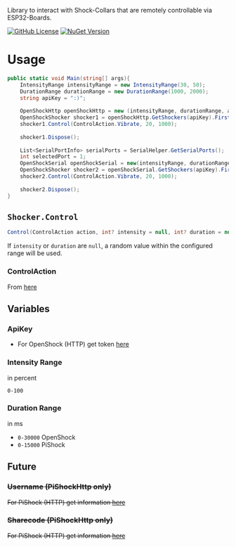Library to interact with Shock-Collars that are remotely controllable via ESP32-Boards.

[![GitHub License](https://img.shields.io/github/license/c9glax/cshocker)](https://github.com/C9Glax/CShocker)
[![NuGet Version](https://img.shields.io/nuget/v/CShocker)](https://www.nuget.org/packages/CShocker)

# Usage

```csharp
public static void Main(string[] args){
    IntensityRange intensityRange = new IntensityRange(30, 50);
    DurationRange durationRange = new DurationRange(1000, 2000);
    string apiKey = ":)";
    
    OpenShockHttp openShockHttp = new (intensityRange, durationRange, apiKey);
    OpenShockShocker shocker1 = openShockHttp.GetShockers(apiKey).First();
    shocker1.Control(ControlAction.Vibrate, 20, 1000);
    
    shocker1.Dispose();
    
    List<SerialPortInfo> serialPorts = SerialHelper.GetSerialPorts();
    int selectedPort = 1;
    OpenShockSerial openShockSerial = new(intensityRange, durationRange, serialPorts[selectedPort], apiKey);
    OpenShockShocker shocker2 = openShockSerial.GetShockers(apiKey).First();
    shocker2.Control(ControlAction.Vibrate, 20, 1000);
    
    shocker2.Dispose();
}
```
## `Shocker.Control`
```csharp
Control(ControlAction action, int? intensity = null, int? duration = null)
```
If `intensity` or `duration` are `null`, a random value within the
configured range will be used.


### ControlAction
From [here](https://github.com/C9Glax/CShocker/blob/master/CShocker/Devices/Additional/ControlActionEnum.cs)

## Variables

### ApiKey
- For OpenShock (HTTP) get token [here](https://shocklink.net/#/dashboard/tokens)

### Intensity Range
in percent

`0-100`

### Duration Range
in ms
- `0-30000` OpenShock
- `0-15000` PiShock

## Future
### ~~Username (PiShockHttp only)~~
~~For PiShock (HTTP) get information [here](https://apidocs.pishock.com/#header-authenticating)~~

### ~~Sharecode (PiShockHttp only)~~
~~For PiShock (HTTP) get information [here](https://apidocs.pishock.com/#header-authenticating)~~
